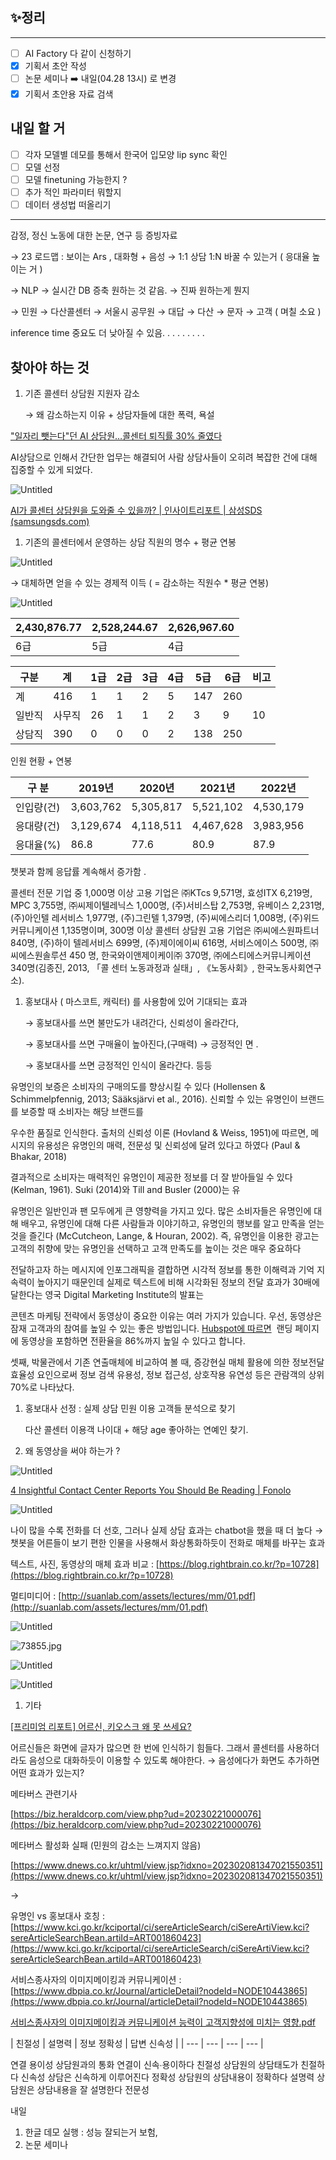 ## ✨정리

---

- [ ]  AI Factory 다 같이 신청하기
- [x]  기획서 초안 작성
- [ ]  논문 세미나 ➡️ 내일(04.28 13시) 로 변경
- [x]  기획서 초안용 자료 검색

## 내일 할 거

- [ ]  각자 모델별 데모를 통해서 한국어 입모양 lip sync 확인
- [ ]  모델 선정
- [ ]  모델 finetuning  가능한지 ?
- [ ]  추가 적인 파라미터 뭐할지
- [ ]  데이터 생성법 떠올리기

---

감정, 정신 노동에 대한 논문, 연구 등 증빙자료

→ 23 로드맵 : 보이는 Ars , 대화형 + 음성 → 1:1 상담 1:N 바꿀 수 있는거 ( 응대율 높이는 거 ) 

→ NLP → 실시간 DB 증축 원하는 것 같음. → 진짜 원하는게 뭔지 

→ 민원 → 다산콜센터 → 서울시 공무원 → 대답 → 다산 → 문자 → 고객   ( 며칠 소요 ) 

inference time 중요도 더 낮아질 수 있음.  . . . . .  . .  .

## 찾아야 하는 것

1. 기존 콜센터 상담원 지원자 감소
    
    → 왜 감소하는지 이유 + 상담자들에 대한 폭력, 욕설 
    

["일자리 뺏는다"던 AI 상담원…콜센터 퇴직률 30% 줄였다](https://www.hankyung.com/it/article/2022080872721)

AI상담으로 인해서 간단한 업무는 해결되어 사람 상담사들이 오히려 복잡한 건에 대해 집중할 수 있게 되었다. 

![Untitled](https://s3-us-west-2.amazonaws.com/secure.notion-static.com/09b4d9ed-c9dd-4074-86bd-11d49c5abc20/Untitled.png)

[AI가 콜센터 상담원을 도와줄 수 있을까? | 인사이트리포트 | 삼성SDS (samsungsds.com)](https://www.samsungsds.com/kr/insights/1257194_4627.html)

1. 기존의 콜센터에서 운영하는 상담 직원의 명수 + 평균 연봉 

![Untitled](https://s3-us-west-2.amazonaws.com/secure.notion-static.com/d2391451-e7cc-48b6-8725-777a6106a924/Untitled.png)

→ 대체하면 얻을 수 있는 경제적 이득 ( = 감소하는 직원수 * 평균 연봉)  

![Untitled](https://s3-us-west-2.amazonaws.com/secure.notion-static.com/c5231dc4-9e9e-4387-934c-5b9cf1f7ef00/Untitled.png)

| 2,430,876.77 | 2,528,244.67 | 2,626,967.60 |
| --- | --- | --- |
| 6급 | 5급 | 4급 |

| 구분 | 계 | 1급 | 2급 | 3급 | 4급 | 5급 | 6급 | 비고 |
| --- | --- | --- | --- | --- | --- | --- | --- | --- |
| 계 | 416 | 1 | 1 | 2 | 5 | 147 | 260 |  |
| 일반직 | 사무직 | 26 | 1 | 1 | 2 | 3 | 9 | 10 |
| 상담직 | 390 | 0 | 0 | 0 | 2 | 138 | 250 |  |

인원 현황 + 연봉 

| 구 분 | 2019년 | 2020년 | 2021년 | 2022년 |
| --- | --- | --- | --- | --- |
| 인입량(건) | 3,603,762 | 5,305,817 | 5,521,102 | 4,530,179 |
| 응대량(건) | 3,129,674 | 4,118,511 | 4,467,628 | 3,983,956 |
| 응대율(%) | 86.8 | 77.6 | 80.9 | 87.9 |

챗봇과 함께 응답률 계속해서 증가함 . 

콜센터 전문 기업 중 1,000명 이상 고용 기업은 ㈜KTcs 9,571명, 효성ITX 6,219명, MPC
3,755명, ㈜씨제이텔레닉스 1,000명, (주)서비스탑 2,753명, 유베이스 2,231명, (주)아인텔
레서비스 1,977명, (주)그린텔 1,379명, (주)씨에스리더 1,008명, (주)위드커뮤니케이션
1,135명이며, 300명 이상 콜센터 상담원 고용 기업은 ㈜씨에스원파트너 840명, (주)하이
텔레서비스 699명, (주)제이에이씨 616명, 서비스에이스 500명, ㈜씨에스원솔루션 450
명, 한국와이앤제이케이㈜ 370명, ㈜에스티에스커뮤니케이션 340명(김종진, 2013, 「콜
센터 노동과정과 실태」, 《노동사회》, 한국노동사회연구소).

1. 홍보대사 ( 마스코트, 캐릭터) 를 사용함에 있어 기대되는 효과 
    
    → 홍보대사를 쓰면 불만도가 내려간다, 신뢰성이 올라간다, 
    
    → 홍보대사를 쓰면 구매율이 높아진다,(구매력) → 긍정적인 면 . 
    
    → 홍보대사를 쓰면 긍정적인 인식이 올라간다. 등등 
    

유명인의 보증은 소비자의 구매의도를 향상시킬 수 있다
(Hollensen & Schimmelpfennig, 2013; Sääksjärvi et al., 2016). 신뢰할
수 있는 유명인이 브랜드를 보증할 때 소비자는 해당 브랜드를

우수한 품질로 인식한다. 출처의 신뢰성 이론 (Hovland & Weiss,
1951)에 따르면, 메시지의 유용성은 유명인의 매력, 전문성 및
신뢰성에 달려 있다고 하였다 (Paul & Bhakar, 2018)

결과적으로 소비자는 매력적인 유명인이 제공한 정보를 더 잘
받아들일 수 있다 (Kelman, 1961). Suki (2014)와 Till and Busler
(2000)는 유

유명인은 일반인과 팬 모두에게 큰 영향력을 가지고 있다. 많은
소비자들은 유명인에 대해 배우고, 유명인에 대해 다른 사람들과
이야기하고, 유명인의 행보를 알고 만족을 얻는 것을 즐긴다
(McCutcheon, Lange, & Houran, 2002). 즉, 유명인을 이용한 광고는
고객의 취향에 맞는 유명인을 선택하고 고객 만족도를 높이는
것은 매우 중요하다

전달하고자 하는 메시지에 인포그래픽을 결합하면 시각적 정보를 통한 이해력과 기억 지속력이 높아지기 때문인데 실제로 텍스트에 비해 시각화된 정보의 전달 효과가 30배에 달한다는 영국 Digital Marketing Institute의 발표는

콘텐츠 마케팅 전략에서 동영상이 중요한 이유는 여러 가지가 있습니다. 우선, 동영상은 잠재 고객과의 참여를 높일 수 있는 좋은 방법입니다. [Hubspot에 따르면](https://blog.hubspot.com/marketing/landing-page-stats)
 랜딩 페이지에 동영상을 포함하면 전환율을 86%까지 높일 수 있다고 합니다.

셋째, 박물관에서 기존 연출매체에 비교하여 볼 때, 증강현실 매체 활용에 의한 정보전달 효율성 요인으로써 정보 검색 유용성, 정보 접근성, 상호작용 유연성 등은 관람객의 상위 70%로 나타났다.

1. 홍보대사 선정 : 실제 상담 민원 이용 고객들 분석으로 찾기
    
    다산 콜센터 이용객 나이대  + 해당 age 좋아하는 연예인 찾기. 
    

1. 왜 동영상을 써야 하는가 ? 

![Untitled](https://s3-us-west-2.amazonaws.com/secure.notion-static.com/d884c764-c514-4559-9063-78b6a4f6d4f6/Untitled.png)

[4 Insightful Contact Center Reports You Should Be Reading | Fonolo](https://fonolo.com/blog/2018/04/4-insightful-contact-center-reports-you-should-be-reading/)

![Untitled](https://s3-us-west-2.amazonaws.com/secure.notion-static.com/6a0fec24-8fd8-4d35-904e-46b32cc4d85f/Untitled.png)

나이 많을 수록 전화를 더 선호, 그러나 실제 상담 효과는 chatbot을 했을 때 더 높다 → 챗봇을 어른들이 보기 편한 인물을 사용해서 화상통화하듯이 전화로 매체를 바꾸는 효과 

텍스트, 사진, 동영상의 매체 효과 비교 : [https://blog.rightbrain.co.kr/?p=10728](https://blog.rightbrain.co.kr/?p=10728)

멀티미디어 : [http://suanlab.com/assets/lectures/mm/01.pdf](http://suanlab.com/assets/lectures/mm/01.pdf)

![Untitled](https://s3-us-west-2.amazonaws.com/secure.notion-static.com/b8b41a85-4d7f-43db-92b1-cd6e86313559/Untitled.png)

![73855.jpg](https://s3-us-west-2.amazonaws.com/secure.notion-static.com/d7c675c5-02f5-4f18-8cd7-6c359dcc2bd0/73855.jpg)

![Untitled](https://s3-us-west-2.amazonaws.com/secure.notion-static.com/4e882533-92de-4a82-9755-5ecee2c6413a/Untitled.png)

![Untitled](https://s3-us-west-2.amazonaws.com/secure.notion-static.com/d554fa30-0d14-4e52-9e7e-64d65fda9362/Untitled.png)

1. 기타 

[[프리미엄 리포트] 어르신, 키오스크 왜 못 쓰세요?](http://m.dongascience.com/news.php?idx=55286)

어르신들은 화면에 글자가 많으면 한 번에 인식하기 힘들다. 그래서 콜센터를 사용하더라도 음성으로 대화하듯이 이용할 수 있도록 해야한다. → 음성에다가 화면도 추가하면 어떤 효과가 있는지?

메타버스 관련기사 

[https://biz.heraldcorp.com/view.php?ud=20230221000076](https://biz.heraldcorp.com/view.php?ud=20230221000076)

메타버스 활성화 실패 (민원의 감소는 느껴지지 않음) 

[https://www.dnews.co.kr/uhtml/view.jsp?idxno=202302081347021550351](https://www.dnews.co.kr/uhtml/view.jsp?idxno=202302081347021550351)

→ 

유명인 vs 홍보대사 호칭 : [https://www.kci.go.kr/kciportal/ci/sereArticleSearch/ciSereArtiView.kci?sereArticleSearchBean.artiId=ART001860423](https://www.kci.go.kr/kciportal/ci/sereArticleSearch/ciSereArtiView.kci?sereArticleSearchBean.artiId=ART001860423)

서비스종사자의 이미지메이킹과 커뮤니케이션 : [https://www.dbpia.co.kr/Journal/articleDetail?nodeId=NODE10443865](https://www.dbpia.co.kr/Journal/articleDetail?nodeId=NODE10443865)

[서비스종사자의 이미지메이킹과 커뮤니케이션 능력이 고객지향성에 미치는 영향.pdf](https://s3-us-west-2.amazonaws.com/secure.notion-static.com/49132246-37f3-4050-898d-57329907aec7/%EC%84%9C%EB%B9%84%EC%8A%A4%EC%A2%85%EC%82%AC%EC%9E%90%EC%9D%98_%EC%9D%B4%EB%AF%B8%EC%A7%80%EB%A9%94%EC%9D%B4%ED%82%B9%EA%B3%BC_%EC%BB%A4%EB%AE%A4%EB%8B%88%EC%BC%80%EC%9D%B4%EC%85%98_%EB%8A%A5%EB%A0%A5%EC%9D%B4_%EA%B3%A0%EA%B0%9D%EC%A7%80%ED%96%A5%EC%84%B1%EC%97%90_%EB%AF%B8%EC%B9%98%EB%8A%94_%EC%98%81%ED%96%A5.pdf)

| 친절성 | 설명력 | 정보
정확성 | 답변 신속성 |
| --- | --- | --- | --- |

연결 용이성 상담원과의 통화 연결이 신속∙용이하다
친절성 상담원의 상담태도가 친절하다
신속성 상담은 신속하게 이루어진다
정확성 상담원의 상담내용이 정확하다
설명력 상담원은 상담내용을 잘 설명한다
전문성

내일

1. 한글 데모 실행 : 성능 잘되는거 보험, 
2. 논문 세미나
